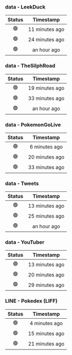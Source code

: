### data - LeekDuck
| Status | Timestamp |
|:------:|:---------:|
| 🟢 | 11 minutes ago |
| 🟢 | 24 minutes ago |
| 🟢 | an hour ago |

### data - TheSilphRoad
| Status | Timestamp |
|:------:|:---------:|
| 🟢 | 19 minutes ago |
| 🟢 | 33 minutes ago |
| 🟢 | an hour ago |

### data - PokemonGoLive
| Status | Timestamp |
|:------:|:---------:|
| 🟢 | 6 minutes ago |
| 🟢 | 20 minutes ago |
| 🟢 | 33 minutes ago |

### data - Tweets
| Status | Timestamp |
|:------:|:---------:|
| 🟢 | 13 minutes ago |
| 🟢 | 25 minutes ago |
| 🟢 | an hour ago |

### data - YouTuber
| Status | Timestamp |
|:------:|:---------:|
| 🟢 | 13 minutes ago |
| 🟢 | 20 minutes ago |
| 🟢 | 29 minutes ago |

### LINE - Pokedex (LIFF)
| Status | Timestamp |
|:------:|:---------:|
| 🟢 | 4 minutes ago |
| 🟢 | 15 minutes ago |
| 🟢 | 21 minutes ago |

